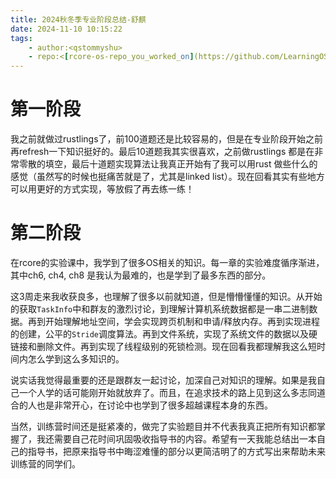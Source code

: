 ```yaml
---
title: 2024秋冬季专业阶段总结-舒麒
date: 2024-11-10 10:15:22
tags:
    - author:<qstommyshu>
    - repo:<[rcore-os-repo_you_worked_on](https://github.com/LearningOS/2024a-rcore-qstommyshu/tree/main)>
---
```


# 第一阶段

我之前就做过rustlings了，前100道题还是比较容易的，但是在专业阶段开始之前再refresh一下知识挺好的。最后10道题我其实很喜欢，之前做rustlings 都是在非常零散的填空，最后十道题实现算法让我真正开始有了我可以用rust 做些什么的感觉（虽然写的时候也挺痛苦就是了，尤其是linked list）。现在回看其实有些地方可以用更好的方式实现，等放假了再去练一练！

# 第二阶段

在rcore的实验课中，我学到了很多OS相关的知识。每一章的实验难度循序渐进，其中ch6, ch4, ch8 是我认为最难的，也是学到了最多东西的部分。

这3周走来我收获良多，也理解了很多以前就知道，但是懵懵懂懂的知识。从开始的获取`TaskInfo`中和群友的激烈讨论，到理解计算机系统数据都是一串二进制数据。再到开始理解地址空间，学会实现跨页机制和申请/释放内存。再到实现进程的创建，公平的`Stride`调度算法。再到文件系统，实现了系统文件的数据以及硬链接和删除文件。再到实现了线程级别的死锁检测。现在回看我都理解我这么短时间内怎么学到这么多知识的。

说实话我觉得最重要的还是跟群友一起讨论，加深自己对知识的理解。如果是我自己一个人学的话可能刚开始就放弃了。而且，在追求技术的路上见到这么多志同道合的人也是非常开心，在讨论中也学到了很多超越课程本身的东西。

当然，训练营时间还是挺紧凑的，做完了实验题目并不代表我真正把所有知识都掌握了，我还需要自己花时间巩固吸收指导书的内容。希望有一天我能总结出一本自己的指导书，把原来指导书中晦涩难懂的部分以更简洁明了的方式写出来帮助未来训练营的同学们。

